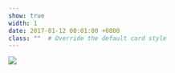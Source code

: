 ```yaml
---
show: true
width: 1
date: 2017-01-12 00:01:00 +0800
class: ""  # Override the default card style
---
```

<div>
<img src="{{ 'assets/images/badges/metu.png' | relative_url }}" class="img-fluid rounded-xl" >
</div>